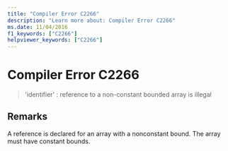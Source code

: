 ```yaml
---
title: "Compiler Error C2266"
description: "Learn more about: Compiler Error C2266"
ms.date: 11/04/2016
f1_keywords: ["C2266"]
helpviewer_keywords: ["C2266"]
---
```

# Compiler Error C2266

> 'identifier' : reference to a non-constant bounded array is illegal

## Remarks

A reference is declared for an array with a nonconstant bound. The array must have constant bounds.
